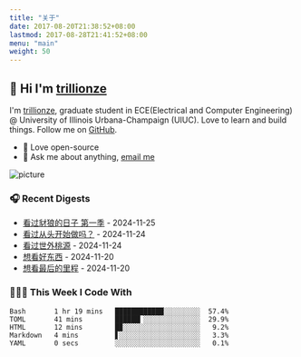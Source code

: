 ```yaml
---
title: "关于"
date: 2017-08-20T21:38:52+08:00
lastmod: 2017-08-28T21:41:52+08:00
menu: "main"
weight: 50
---
```


## 👋 Hi I'm [trillionze](https://www.trillionze.com)

I'm [trillionze](https://www.trillionze.com), graduate student in ECE(Electrical and Computer Engineering) @ University of Illinois Urbana-Champaign (UIUC). Love to learn and build things. Follow me on [GitHub](https://github.com/trillionze).

- 💼 Love open-source
- 💬 Ask me about anything, [email me](trillionze@163.com)

![picture](https://image.pseudoyu.com/images/dino.gif)

### 🎧 Recent Digests

<!-- douban starts -->
* <a href='http://movie.douban.com/subject/36323224/' target='_blank'>看过豺狼的日子 第一季</a> - 2024-11-25
* <a href='http://movie.douban.com/subject/36198713/' target='_blank'>看过从头开始做吗？</a> - 2024-11-24
* <a href='http://movie.douban.com/subject/36133984/' target='_blank'>看过世外桃源</a> - 2024-11-24
* <a href='http://movie.douban.com/subject/36154853/' target='_blank'>想看好东西</a> - 2024-11-20
* <a href='http://movie.douban.com/subject/36680228/' target='_blank'>想看最后的里程</a> - 2024-11-20
<!-- douban ends -->

### 👨🏻‍💻 This Week I Code With

<!-- code_time starts -->

```text
Bash       1 hr 19 mins   ████████████░░░░░░░░░  57.4%
TOML       41 mins        ██████▎░░░░░░░░░░░░░░  29.9%
HTML       12 mins        █▉░░░░░░░░░░░░░░░░░░░   9.2%
Markdown   4 mins         ▋░░░░░░░░░░░░░░░░░░░░   3.3%
YAML       0 secs         ░░░░░░░░░░░░░░░░░░░░░   0.1%
```

<!-- code_time ends -->